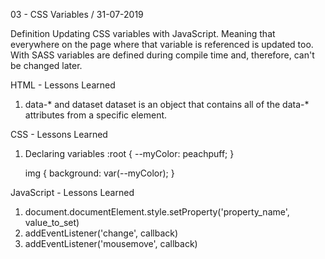 03 - CSS Variables / 31-07-2019

Definition
    Updating CSS variables with JavaScript. Meaning that everywhere on the page
    where that variable is referenced is updated too.
    With SASS variables are defined during compile time and, therefore, can't be changed
    later.
     
HTML - Lessons Learned
1) data-* and dataset
    dataset is an object that contains all of the data-* attributes from a specific element.

CSS - Lessons Learned
1) Declaring variables
    :root {
        --myColor: peachpuff;
    }

    img {
        background: var(--myColor);
    }

JavaScript - Lessons Learned
1) document.documentElement.style.setProperty('property_name', value_to_set)
2) addEventListener('change', callback)
3) addEventListener('mousemove', callback)